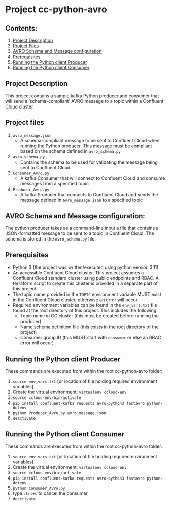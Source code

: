 # Project cc-python-avro

## Contents:
1. [Project Description](#project-description)
2. [Project Files](#project-files)
3. [AVRO Schema and Message configuration](#avro-schema-and-message-configuration)
4. [Prerequisites](#prerequisites)
5. [Running the Python client Producer](#running-the-python-client-producer)
6. [Running the Python client Consumer](#running-the-python-client-consumer)

## Project Description
This project contains a sample kafka Python producer and consumer that will send a ‘schema-compliant’ AVRO message to a topic within a Confluent Cloud cluster.

## Project files
1. `avro_message.json`
     - A schema-compliant message to be sent to Confluent Cloud when running the Python producer.  This message must be compliant based on the schema defined in `avro_schema.py`
2. `avro_schema.py`
     - Contains the schema to be used for validating the message being sent to Confluent Cloud
3. `Consumer_Avro.py`
     - A kafka Consumer that will connect to Confluent Cloud and consume messages from a specified topic
4. `Producer_Avro.py`
     - A kafka Producer that connects to Confluent Cloud and sends the message defined in `avro_message.json` to a specified topic

## AVRO Schema and Message configuration:
The python producer takes as a command-line input a file that contains a JSON-formatted message to be sent to a topic in Confluent Cloud.  The schema is stored in the `avro_schema.py` file.

## Prerequisites
- Python 3 (the project was written/executed using python version 3.11)
- An accessible Confluent Cloud cluster.  This project assumes a Confluent Cloud standard cluster using public endpoints and RBAC.  A terraform script to create this cluster is provided in a separate part of this project.
- The topic name provided in the `TOPIC` environment variable MUST exist in the Confluent Cloud cluster, otherwise an error will occur.
- Required environment variables can be found in the `env_vars.txt` file found at the root directory of this project.  This includes the following:  
     - Topic name in CC cluster (this must be created before running the producer)
     - Name schema definition file (this exists in the root directory of the project)
     - Consumer group ID (this MUST start with `consumer` or else an RBAC error will occur)

## Running the Python client Producer
These commands are executed from within the root cc-python-avro folder:
1. `source env_vars.txt` [or location of file holding required environment variables]
2. Create the virtual environment: `virtualenv ccloud-env`
4. `source ccloud-env/bin/activate`
5. `pip install confluent-kafka requests avro-python3 fastavro python-dotenv`
6. `python Producer_Avro.py avro_message.json`
7. `deactivate`

## Running the Python client Consumer
These commands are executed from within the root cc-python-avro folder:
1. `source env_vars.txt` [or location of file holding required environment variables]
2. Create the virtual environment: `virtualenv ccloud-env`
4. `source ccloud-env/bin/activate`
5. `pip install confluent-kafka requests avro-python3 fastavro python-dotenv`
6. `python Consumer_Avro.py`
7. type `ctrl+c` to cancel the consumer
8. `deactivate`
